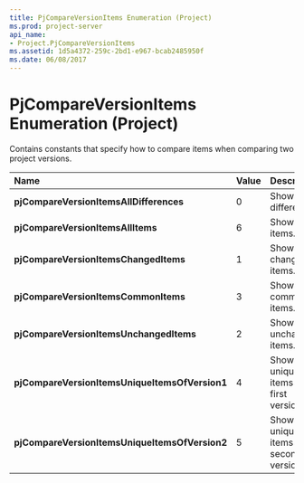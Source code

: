 ```yaml
---
title: PjCompareVersionItems Enumeration (Project)
ms.prod: project-server
api_name:
- Project.PjCompareVersionItems
ms.assetid: 1d5a4372-259c-2bd1-e967-bcab2485950f
ms.date: 06/08/2017
---
```



# PjCompareVersionItems Enumeration (Project)

Contains constants that specify how to compare items when comparing two project versions.



|**Name**|**Value**|**Description**|
|:-----|:-----|:-----|
|**pjCompareVersionItemsAllDifferences**|0|Show all differences.|
|**pjCompareVersionItemsAllItems**|6|Show all items.|
|**pjCompareVersionItemsChangedItems**|1|Show only changed items.|
|**pjCompareVersionItemsCommonItems**|3|Show common items.|
|**pjCompareVersionItemsUnchangedItems**|2|Show unchanged items.|
|**pjCompareVersionItemsUniqueItemsOfVersion1**|4|Show unique items in the first version.|
|**pjCompareVersionItemsUniqueItemsOfVersion2**|5|Show unique items in the second version.|

